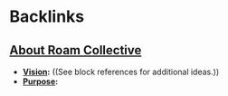 
# Backlinks
## [About Roam Collective](<About Roam Collective.md>)
- **[Vision](<Vision.md>):** ((See block references for additional ideas.))
- **[Purpose](<Purpose.md>):**

